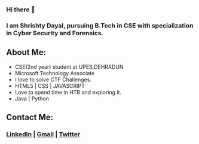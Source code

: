 ### Hi there 👋
### I am Shrishty Dayal, pursuing B.Tech in CSE with specialization in Cyber Security and Forensics.
## About Me:
  - CSE(2nd year) student at UPES,DEHRADUN
  - Microsoft Technology Associate
  - I love to solve CTF Challenges.
  - HTML5 | CSS | JAVASCRIPT
  - Love to spend time in HTB and exploring it.
  -  Java | Python 
 
 
 
 
 
 ## Contact Me:
  ### [LinkedIn](https://www.linkedin.com/in/shrishty-dayal-59089816a/) |  [Gmail](mailto:shrishtydayal2304@gmail.com) | [Twitter](https://twitter.com/ShrishtyDayal)
  



